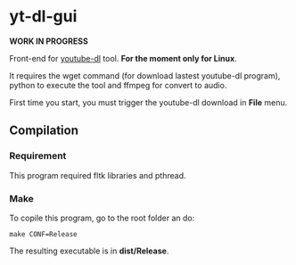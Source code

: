 # yt-dl-gui

**WORK IN PROGRESS**

Front-end for [youtube-dl](https://youtube-dl.org/) tool. **For the moment only for Linux**.

It requires the wget command (for download lastest youtube-dl program), python to execute the tool and ffmpeg for convert to audio.

First time you start, you must trigger the youtube-dl download in **File** menu.

## Compilation
### Requirement

This program required fltk libraries and pthread.

### Make

To copile this program, go to the root folder an do:
```
make CONF=Release
```
The resulting executable is in **dist/Release**.
